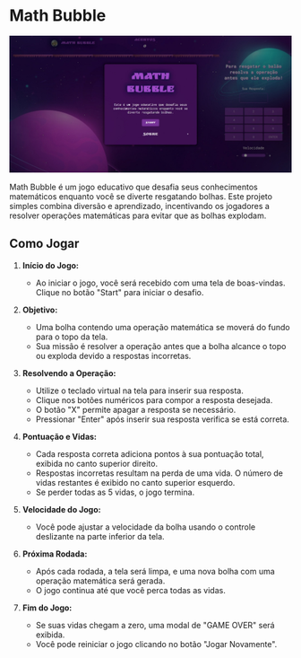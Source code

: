 # Math Bubble

![Banner](.github/banner.png)

Math Bubble é um jogo educativo que desafia seus conhecimentos matemáticos enquanto você se diverte resgatando bolhas. Este projeto simples combina diversão e aprendizado, incentivando os jogadores a resolver operações matemáticas para evitar que as bolhas explodam.

## Como Jogar

1. **Início do Jogo:**

   - Ao iniciar o jogo, você será recebido com uma tela de boas-vindas. Clique no botão "Start" para iniciar o desafio.

2. **Objetivo:**

   - Uma bolha contendo uma operação matemática se moverá do fundo para o topo da tela.
   - Sua missão é resolver a operação antes que a bolha alcance o topo ou exploda devido a respostas incorretas.

3. **Resolvendo a Operação:**

   - Utilize o teclado virtual na tela para inserir sua resposta.
   - Clique nos botões numéricos para compor a resposta desejada.
   - O botão "X" permite apagar a resposta se necessário.
   - Pressionar "Enter" após inserir sua resposta verifica se está correta.

4. **Pontuação e Vidas:**

   - Cada resposta correta adiciona pontos à sua pontuação total, exibida no canto superior direito.
   - Respostas incorretas resultam na perda de uma vida. O número de vidas restantes é exibido no canto superior esquerdo.
   - Se perder todas as 5 vidas, o jogo termina.

5. **Velocidade do Jogo:**

   - Você pode ajustar a velocidade da bolha usando o controle deslizante na parte inferior da tela.

6. **Próxima Rodada:**

   - Após cada rodada, a tela será limpa, e uma nova bolha com uma operação matemática será gerada.
   - O jogo continua até que você perca todas as vidas.

7. **Fim do Jogo:**
   - Se suas vidas chegam a zero, uma modal de "GAME OVER" será exibida.
   - Você pode reiniciar o jogo clicando no botão "Jogar Novamente".
